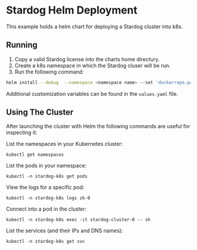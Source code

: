 # Stardog Helm Deployment

This example holds a helm chart for deploying a Stardog cluster into
k8s.

## Running

1. Copy a valid Stardog license into the charts home directury.
1. Create a k8s namespace in which the Stardog cluser will be run.
1. Run the following command:
```bash
helm install --debug  --namespace <namespace name> --set 'dockerrepo.password=<docker repo password>' starhelm
```

Additional customization variables can be found in the `values.yaml` file.

## Using The Cluster

After launching the cluster with Helm the following commands are useful
for inspecting it:

List the namespaces in your Kubernetes cluster:
```
kubectl get namespaces
```
List the pods in your namespace:
```
kubectl -n stardog-k8s get pods
```
View the logs for a specific pod:
```
kubectl -n stardog-k8s logs zk-0
```
Connect into a pod in the cluster:
```
kubectl -n stardog-k8s exec -it stardog-cluster-0 -- sh
```
List the services (and their IPs and DNS names):
```
kubectl -n stardog-k8s get svc
```
